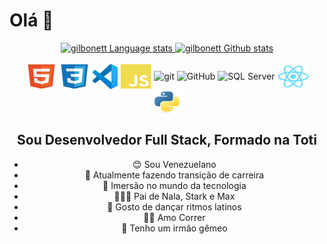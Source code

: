 # Olá 👋

<!-- Dark Mode -->
<div align="center"> 
<a href="https://github.com/gilbonett/github-readme-stats#gh-dark-mode-only">
<img height=200 src="https://github-readme-stats-git-masterrstaa-rickstaa.vercel.app/api/top-langs/?username=gilbonett&layout=compact&langs_count=10&hide_border=true&include_orgs=true&theme=dark&bg_color=000000#gh-dark-mode-only" alt="gilbonett Language stats" />
</a>
<a href="https://github.com/gilbonett/github-readme-stats#gh-dark-mode-only">
<img height=200 src="https://github-readme-stats-git-masterrstaa-rickstaa.vercel.app/api?username=gilbonett&show_icons=true&count_private=true&line_height=28&hide_border=true&card_width=450&include_all_commits=true&include_orgs=true&exclude_repo=github-readme-stats&theme=dark&bg_color=000000#gh-dark-mode-only" alt="gilbonett Github stats" />
</a>
</div>
 
  <div style="display: inline_block" align="center"><br>
  <img align="center" alt="HTML" height="40" width="50" src="https://raw.githubusercontent.com/devicons/devicon/master/icons/html5/html5-original.svg">
  <img align="center" alt="CSS" height="40" width="50" src="https://raw.githubusercontent.com/devicons/devicon/master/icons/css3/css3-original.svg">
  <img align="center" alt="VScode" height="40px" src="https://raw.githubusercontent.com/github/explore/80688e429a7d4ef2fca1e82350fe8e3517d3494d/topics/visual-studio-code/visual-studio-code.png" />
  <img align="center" alt="Js" height="40" width="50" src="https://raw.githubusercontent.com/devicons/devicon/master/icons/javascript/javascript-plain.svg">
  <img align="center" alt="git" height="40" src="https://www.vectorlogo.zone/logos/git-scm/git-scm-icon.svg" /> 
  <img align="center" alt="GitHub" height="40px" src="https://cdn-icons-png.flaticon.com/512/733/733553.png"/>
  <img align="center" alt="SQL Server" height="40px" src="https://cdn-icons-png.flaticon.com/512/5968/5968364.png" />
  <img align="center" alt="React" height="40" width="50" src="https://raw.githubusercontent.com/devicons/devicon/master/icons/react/react-original.svg">
  <img align="center" alt="Python" height="40" width="50" src="https://raw.githubusercontent.com/devicons/devicon/master/icons/python/python-original.svg">

 ## Sou Desenvolvedor Full Stack, Formado na Toti

- 😊 Sou Venezuelano
- 🏢 Atualmente fazendo transição de carreira
- 🤖 Imersão no mundo da tecnologia 
- 🐶🐱💖 Pai de Nala, Stark e Max
- 🕺 Gosto de dançar ritmos latinos
- 🏃‍♂️ Amo Correr
- 🤩 Tenho um irmão gêmeo 




